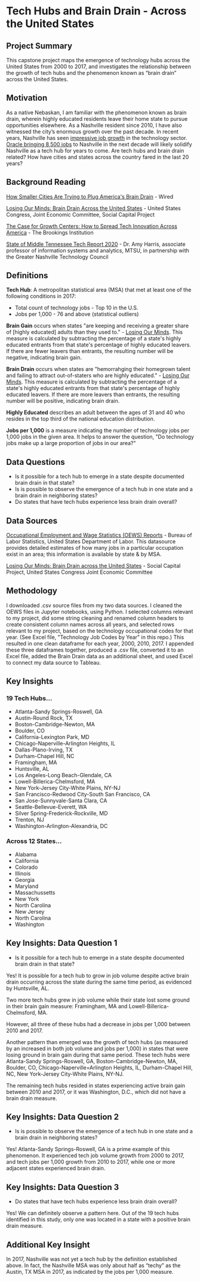 # Tech Hubs and Brain Drain - Across the United States

## Project Summary
This capstone project maps the emergence of technology hubs across the United States from 2000 to 2017, and investigates the relationship between the growth of tech hubs and the phenomenon known as “brain drain” across the United States. 

## Motivation
As a native Nebaskan, I am familiar with the phenomenon known as brain drain, wherein highly educated residents leave their home state to pursue opportunities elsewhere. As a Nashville resident since 2010, I have also witnessed the city’s enormous growth over the past decade. In recent years, Nashville has seen [impressive job growth](https://mtsunews.com/state-of-middle-tennessee-tech-report-2020/) in the technology sector. [Oracle bringing 8,500 jobs](https://www.marketwatch.com/story/oracle-plans-1-2-billion-campus-in-nashville-creating-8-500-jobs-01618437488) to Nashville in the next decade will likely solidify Nashville as a tech hub for years to come. Are tech hubs and brain drain related? How have cities and states across the country fared in the last 20 years? 


## Background Reading

[How Smaller Cities Are Trying to Plug America's Brain Drain](https://www.wired.com/story/how-smaller-cities-trying-plug-brain-drain/) - Wired

[Losing Our Minds: Brain Drain Across the United States](https://www.jec.senate.gov/public/index.cfm/republicans/2019/4/losing-our-minds-brain-drain-across-the-united-states) - United States Congress, Joint Economic Committee, Social Capital Project

[The Case for Growth Centers: How to Spread Tech Innovation Across America](https://www.brookings.edu/research/growth-centers-how-to-spread-tech-innovation-across-america/) - The Brookings Institution

[State of Middle Tennessee Tech Report 2020](https://www.middletntechjobs.com/state-of-middle-tennessee-tech-2020/) - Dr. Amy Harris, associate professor of information systems and analytics, MTSU, in partnership with the Greater Nashville Technology Council


## Definitions
**Tech Hub**: A metropolitan statistical area (MSA) that met at least one of the following conditions in 2017:

* Total count of technology jobs  - Top 10 in the U.S.
* Jobs per 1,000 - 76 and above (statistical outliers)

**Brain Gain** occurs when states "are keeping and receiving a greater share of [highly educated] adults than they used to." - [Losing Our Minds](https://www.jec.senate.gov/public/index.cfm/republicans/2019/4/losing-our-minds-brain-drain-across-the-united-states). This measure is calculated by subtracting the percentage of a state's highly educated entrants from that state's percentage of highly educated leavers. If there are fewer leavers than entrants, the resulting number will be negative, indicating brain gain.

**Brain Drain** occurs when states are "hemorrahging their homegrown talent and failing to attract out-of-staters who are highly educated." - [Losing Our Minds](https://www.jec.senate.gov/public/index.cfm/republicans/2019/4/losing-our-minds-brain-drain-across-the-united-states). This measure is calculated by subtracting the percentage of a state's highly educated entrants from that state's percentage of highly educated leavers. If there are more leavers than entrants, the resulting number will be positive, indicating brain drain.

**Highly Educated** describes an adult between the ages of 31 and 40 who resides in the top third of the national education distribution. 

**Jobs per 1,000** is a measure indicating the number of technology jobs per 1,000 jobs in the given area. It helps to answer the question, "Do technology jobs make up a large proportion of jobs in our area?" 

## Data Questions
* Is it possible for a tech hub to emerge in a state despite documented brain drain in that state?
* Is is possible to observe the emergence of a tech hub in one state and a brain drain in neighboring states?
* Do states that have tech hubs experience less brain drain overall?


## Data Sources
[Occupational Employment and Wage Statistics (OEWS) Reports](https://www.bls.gov/oes/) - Bureau of Labor Statistics, United States Department of Labor. This datasource provides detailed estimates of how many jobs in a particular occupation exist in an area; this information is available by state & by MSA.


[Losing Our Minds: Brain Drain across the United States](https://www.jec.senate.gov/public/index.cfm/republicans/2019/4/losing-our-minds-brain-drain-across-the-united-states) - Social Capital Project, United States Congress Joint Economic Committee  


## Methodology
I downloaded .csv source files from my two data sources. I cleaned the OEWS files in Jupyter notebooks, using Python. I selected columns relevant to my project, did some string cleaning and renamed column headers to create consistent column names across all years, and selected rows relevant to my project, based on the technology occupational codes for that year. (See Excel file, "Technology Job Codes by Year" in this repo.) This resulted in one clean dataframe for each year, 2000, 2010, 2017. I appended these three dataframes together, produced a .csv file, converted it to an Excel file, added the Brain Drain data as an additional sheet, and used Excel to connect my data source to Tableau.


## Key Insights
### 19 Tech Hubs...
- Atlanta-Sandy Springs-Roswell, GA
- Austin-Round Rock, TX
- Boston-Cambridge-Newton, MA
- Boulder, CO
- California-Lexington Park, MD
- Chicago-Naperville-Arlington Heights, IL
- Dallas-Plano-Irving, TX
- Durham-Chapel Hill, NC
- Framingham, MA
- Huntsville, AL
- Los Angeles-Long Beach-Glendale, CA
- Lowell-Billerica-Chelmsford, MA
- New York-Jersey City-White Plains, NY-NJ
- San Francisco-Redwood City-South San Francisco, CA
- San Jose-Sunnyvale-Santa Clara, CA
- Seattle-Bellevue-Everett, WA
- Silver Spring-Frederick-Rockville, MD
- Trenton, NJ
- Washington-Arlington-Alexandria, DC

### Across 12 States...
- Alabama
- California
- Colorado
- Illinois
- Georgia
- Maryland
- Massachussetts
- New York
- North Carolina
- New Jersey
- North Carolina
- Washington

## Key Insights: Data Question 1
* Is it possible for a tech hub to emerge in a state despite documented brain drain in that state?

Yes! It is possible for a tech hub to grow in job volume despite active brain drain occurring across the state during the same time period, as evidenced by Huntsville, AL. 

Two more tech hubs grew in job volume while their state lost some ground in their brain gain measure: Framingham, MA and Lowell-Billerica-Chelmsford, MA. 

However, all three of these hubs had a decrease in jobs per 1,000 between 2010 and 2017.

Another pattern than emerged was the growth of tech hubs (as measured by an increased in both job volume and jobs per 1,000) in states that were losing ground in brain gain during that same period. These tech hubs were Atlanta-Sandy Springs-Roswell, GA, Boston-Cambridge-Newton, MA, Boulder, CO, Chicago-Naperville=Arlington Heights, IL, Durham-Chapel Hill, NC, New York-Jersey City-White Plains, NY-NJ.

The remaining tech hubs resided in states experiencing active brain gain between 2010 and 2017, or it was Washington, D.C., which did not have a brain drain measure.


## Key Insights: Data Question 2
* Is is possible to observe the emergence of a tech hub in one state and a brain drain in neighboring states?

Yes! Atlanta-Sandy Springs-Roswell, GA is a prime example of this phenomenon. It experienced tech job volume growth from 2000 to 2017, and tech jobs per 1,000 growth from 2010 to 2017, while one or more adjacent states experienced brain drain. 

## Key Insights: Data Question 3
* Do states that have tech hubs experience less brain drain overall?

Yes! We can definitely observe a pattern here. Out of the 19 tech hubs identified in this study, only one was located in a state with a positive brain drain measure.

## Additional Key Insight

In 2017,  Nashville was not yet a tech hub by the definition established above. In fact, the Nashville MSA was only about half as “techy” as the Austin, TX MSA in 2017, as indicated by the jobs per 1,000 measure.


